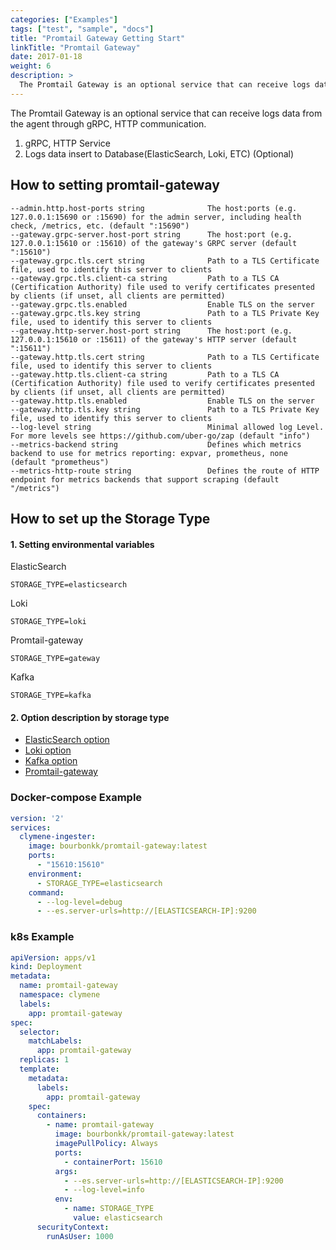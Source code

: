 ```yaml
---
categories: ["Examples"]
tags: ["test", "sample", "docs"]
title: "Promtail Gateway Getting Start"
linkTitle: "Promtail Gateway"
date: 2017-01-18
weight: 6
description: >
  The Promtail Gateway is an optional service that can receive logs data from the agent through gRPC, HTTP communication.
---
```

The Promtail Gateway is an optional service that can receive logs data from the agent through gRPC, HTTP communication.

1. gRPC, HTTP Service
2. Logs data insert to Database(ElasticSearch, Loki, ETC) (Optional)

## How to setting promtail-gateway
```
--admin.http.host-ports string              The host:ports (e.g. 127.0.0.1:15690 or :15690) for the admin server, including health check, /metrics, etc. (default ":15690")
--gateway.grpc-server.host-port string      The host:port (e.g. 127.0.0.1:15610 or :15610) of the gateway's GRPC server (default ":15610")
--gateway.grpc.tls.cert string              Path to a TLS Certificate file, used to identify this server to clients
--gateway.grpc.tls.client-ca string         Path to a TLS CA (Certification Authority) file used to verify certificates presented by clients (if unset, all clients are permitted)
--gateway.grpc.tls.enabled                  Enable TLS on the server
--gateway.grpc.tls.key string               Path to a TLS Private Key file, used to identify this server to clients
--gateway.http-server.host-port string      The host:port (e.g. 127.0.0.1:15610 or :15611) of the gateway's HTTP server (default ":15611")
--gateway.http.tls.cert string              Path to a TLS Certificate file, used to identify this server to clients
--gateway.http.tls.client-ca string         Path to a TLS CA (Certification Authority) file used to verify certificates presented by clients (if unset, all clients are permitted)
--gateway.http.tls.enabled                  Enable TLS on the server
--gateway.http.tls.key string               Path to a TLS Private Key file, used to identify this server to clients
--log-level string                          Minimal allowed log Level. For more levels see https://github.com/uber-go/zap (default "info")
--metrics-backend string                    Defines which metrics backend to use for metrics reporting: expvar, prometheus, none (default "prometheus")
--metrics-http-route string                 Defines the route of HTTP endpoint for metrics backends that support scraping (default "/metrics")
```

## How to set up the Storage Type
#### 1. Setting environmental variables


ElasticSearch
```
STORAGE_TYPE=elasticsearch
```
Loki
```
STORAGE_TYPE=loki
```

Promtail-gateway
```
STORAGE_TYPE=gateway
```

Kafka
```
STORAGE_TYPE=kafka
```

#### 2. Option description by storage type

- [ElasticSearch option](http://clymene-project.github.io/docs/database-options/elasticsearch)
- [Loki option](http://clymene-project.github.io/docs/database-options/loki)
- [Kafka option](http://clymene-project.github.io/docs/database-options/kafka)
- [Promtail-gateway](http://clymene-project.github.io/docs/database-options/gateway)


### Docker-compose Example
```yaml
version: '2'
services:
  clymene-ingester:
    image: bourbonkk/promtail-gateway:latest
    ports:
      - "15610:15610"
    environment:
      - STORAGE_TYPE=elasticsearch
    command:
      - --log-level=debug
      - --es.server-urls=http://[ELASTICSEARCH-IP]:9200
```

### k8s Example
```yaml
apiVersion: apps/v1
kind: Deployment
metadata:
  name: promtail-gateway
  namespace: clymene
  labels:
    app: promtail-gateway
spec:
  selector:
    matchLabels:
      app: promtail-gateway
  replicas: 1
  template:
    metadata:
      labels:
        app: promtail-gateway
    spec:
      containers:
        - name: promtail-gateway
          image: bourbonkk/promtail-gateway:latest
          imagePullPolicy: Always
          ports:
            - containerPort: 15610
          args:
            - --es.server-urls=http://[ELASTICSEARCH-IP]:9200
            - --log-level=info
          env:
            - name: STORAGE_TYPE
              value: elasticsearch
      securityContext:
        runAsUser: 1000
```
